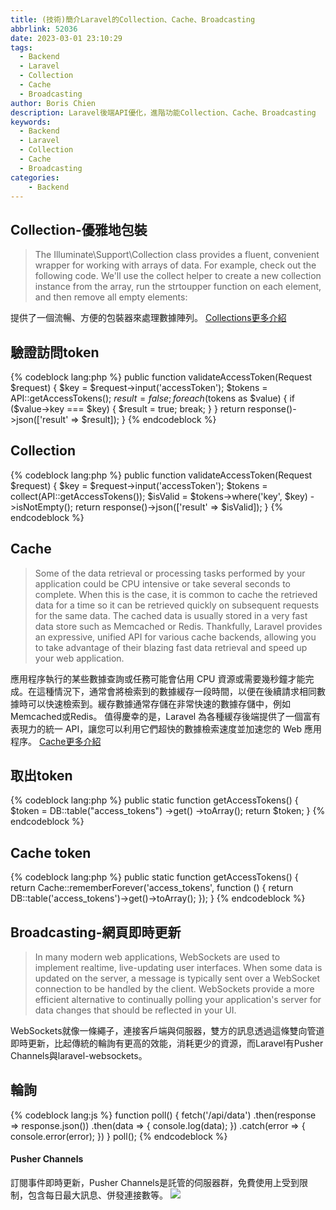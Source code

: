 ```yaml
---
title: (技術)簡介Laravel的Collection、Cache、Broadcasting
abbrlink: 52036
date: 2023-03-01 23:10:29
tags:
  - Backend
  - Laravel
  - Collection
  - Cache
  - Broadcasting
author: Boris Chien
description: Laravel後端API優化，進階功能Collection、Cache、Broadcasting
keywords:
  - Backend
  - Laravel
  - Collection
  - Cache
  - Broadcasting
categories:
    - Backend
---
```


## Collection-優雅地包裝
> The Illuminate\Support\Collection class provides a fluent, convenient wrapper for working with arrays of data. For example, check out the following code. We'll use the collect helper to create a new collection instance from the array, run the strtoupper function on each element, and then remove all empty elements:

提供了一個流暢、方便的包裝器來處理數據陣列。
[Collections更多介紹](https://laravel.com/docs/10.x/collections#creating-collections)

## 驗證訪問token
{% codeblock lang:php %}
public function validateAccessToken(Request $request)
{
    $key = $request->input('accessToken');
    $tokens = API::getAccessTokens();
    $result = false;
    foreach ($tokens as $value) {
        if ($value->key === $key) {
            $result = true;
            break;
        }
    }
    return response()->json(['result' => $result]);
}
{% endcodeblock %}

## Collection
{% codeblock lang:php %}
public function validateAccessToken(Request $request)
{
    $key = $request->input('accessToken');
    $tokens = collect(API::getAccessTokens());
    $isValid = $tokens->where('key', $key)
                       ->isNotEmpty();
    return response()->json(['result' => $isValid]);
}
{% endcodeblock %}

## Cache
> Some of the data retrieval or processing tasks performed by your application could be CPU intensive or take several seconds to complete. When this is the case, it is common to cache the retrieved data for a time so it can be retrieved quickly on subsequent requests for the same data. The cached data is usually stored in a very fast data store such as Memcached or Redis.
Thankfully, Laravel provides an expressive, unified API for various cache backends, allowing you to take advantage of their blazing fast data retrieval and speed up your web application.

應用程序執行的某些數據查詢或任務可能會佔用 CPU 資源或需要幾秒鐘才能完成。在這種情況下，通常會將檢索到的數據緩存一段時間，以便在後續請求相同數據時可以快速檢索到。緩存數據通常存儲在非常快速的數據存儲中，例如Memcached或Redis。
值得慶幸的是，Laravel 為各種緩存後端提供了一個富有表現力的統一 API，讓您可以利用它們超快的數據檢索速度並加速您的 Web 應用程序。
[Cache更多介紹](https://laravel.com/docs/10.x/cache#introduction)

## 取出token
{% codeblock lang:php %}
  public static function getAccessTokens()
    {
        $token = DB::table("access_tokens")
            ->get()
            ->toArray();
        return $token;
    }
{% endcodeblock %}

## Cache token
{% codeblock lang:php %}
   public static function getAccessTokens()
    {
        return Cache::rememberForever('access_tokens', function () {
            return DB::table('access_tokens')->get()->toArray();
        });
    }
{% endcodeblock %}


## Broadcasting-網頁即時更新
> In many modern web applications, WebSockets are used to implement realtime, live-updating user interfaces. When some data is updated on the server, a message is typically sent over a WebSocket connection to be handled by the client. WebSockets provide a more efficient alternative to continually polling your application's server for data changes that should be reflected in your UI.

WebSockets就像一條繩子，連接客戶端與伺服器，雙方的訊息透過這條雙向管道即時更新，比起傳統的輪詢有更高的效能，消耗更少的資源，而Laravel有Pusher Channels與laravel-websockets。

## 輪詢
{% codeblock lang:js %}
function poll() {
  fetch('/api/data')
    .then(response => response.json())
    .then(data => {
      console.log(data);
    })
    .catch(error => {
      console.error(error);
    })
}
poll();
{% endcodeblock %}

#### Pusher Channels
訂閱事件即時更新，Pusher Channels是託管的伺服器群，免費使用上受到限制，包含每日最大訊息、併發連接數等。
![](/images/laravel/free-channel-plan.jpg)


